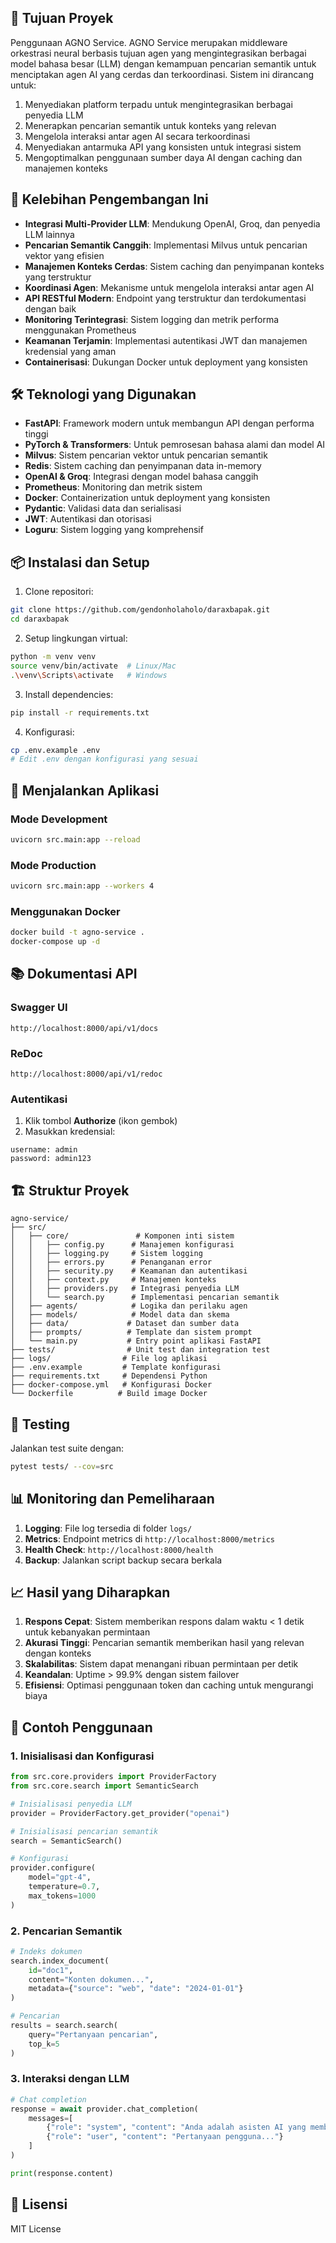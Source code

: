 ## 🧠 Tujuan Proyek

Penggunaan AGNO Service. AGNO Service merupakan middleware orkestrasi neural berbasis tujuan agen yang mengintegrasikan berbagai model bahasa besar (LLM) dengan kemampuan pencarian semantik untuk menciptakan agen AI yang cerdas dan terkoordinasi. Sistem ini dirancang untuk:
1. Menyediakan platform terpadu untuk mengintegrasikan berbagai penyedia LLM
2. Menerapkan pencarian semantik untuk konteks yang relevan
3. Mengelola interaksi antar agen AI secara terkoordinasi
4. Menyediakan antarmuka API yang konsisten untuk integrasi sistem
5. Mengoptimalkan penggunaan sumber daya AI dengan caching dan manajemen konteks

## 🚀 Kelebihan Pengembangan Ini

- **Integrasi Multi-Provider LLM**: Mendukung OpenAI, Groq, dan penyedia LLM lainnya
- **Pencarian Semantik Canggih**: Implementasi Milvus untuk pencarian vektor yang efisien
- **Manajemen Konteks Cerdas**: Sistem caching dan penyimpanan konteks yang terstruktur
- **Koordinasi Agen**: Mekanisme untuk mengelola interaksi antar agen AI
- **API RESTful Modern**: Endpoint yang terstruktur dan terdokumentasi dengan baik
- **Monitoring Terintegrasi**: Sistem logging dan metrik performa menggunakan Prometheus
- **Keamanan Terjamin**: Implementasi autentikasi JWT dan manajemen kredensial yang aman
- **Containerisasi**: Dukungan Docker untuk deployment yang konsisten

## 🛠 Teknologi yang Digunakan

- **FastAPI**: Framework modern untuk membangun API dengan performa tinggi
- **PyTorch & Transformers**: Untuk pemrosesan bahasa alami dan model AI
- **Milvus**: Sistem pencarian vektor untuk pencarian semantik
- **Redis**: Sistem caching dan penyimpanan data in-memory
- **OpenAI & Groq**: Integrasi dengan model bahasa canggih
- **Prometheus**: Monitoring dan metrik sistem
- **Docker**: Containerization untuk deployment yang konsisten
- **Pydantic**: Validasi data dan serialisasi
- **JWT**: Autentikasi dan otorisasi
- **Loguru**: Sistem logging yang komprehensif

## 📦 Instalasi dan Setup

1. Clone repositori:
```bash
git clone https://github.com/gendonholaholo/daraxbapak.git
cd daraxbapak
```

2. Setup lingkungan virtual:
```bash
python -m venv venv
source venv/bin/activate  # Linux/Mac
.\venv\Scripts\activate   # Windows
```

3. Install dependencies:
```bash
pip install -r requirements.txt
```

4. Konfigurasi:
```bash
cp .env.example .env
# Edit .env dengan konfigurasi yang sesuai
```

## 🚀 Menjalankan Aplikasi

### Mode Development
```bash
uvicorn src.main:app --reload
```

### Mode Production
```bash
uvicorn src.main:app --workers 4
```

### Menggunakan Docker
```bash
docker build -t agno-service .
docker-compose up -d
```

## 📚 Dokumentasi API

### Swagger UI
```
http://localhost:8000/api/v1/docs
```

### ReDoc
```
http://localhost:8000/api/v1/redoc
```

### Autentikasi
1. Klik tombol **Authorize** (ikon gembok)
2. Masukkan kredensial:
```
username: admin
password: admin123
```

## 🏗 Struktur Proyek

```
agno-service/
├── src/
│   ├── core/               # Komponen inti sistem
│   │   ├── config.py      # Manajemen konfigurasi
│   │   ├── logging.py     # Sistem logging
│   │   ├── errors.py      # Penanganan error
│   │   ├── security.py    # Keamanan dan autentikasi
│   │   ├── context.py     # Manajemen konteks
│   │   ├── providers.py   # Integrasi penyedia LLM
│   │   └── search.py      # Implementasi pencarian semantik
│   ├── agents/            # Logika dan perilaku agen
│   ├── models/            # Model data dan skema
│   ├── data/             # Dataset dan sumber data
│   ├── prompts/          # Template dan sistem prompt
│   └── main.py           # Entry point aplikasi FastAPI
├── tests/                # Unit test dan integration test
├── logs/                # File log aplikasi
├── .env.example         # Template konfigurasi
├── requirements.txt     # Dependensi Python
├── docker-compose.yml   # Konfigurasi Docker
└── Dockerfile          # Build image Docker
```

## 🧪 Testing

Jalankan test suite dengan:
```bash
pytest tests/ --cov=src
```

## 📊 Monitoring dan Pemeliharaan

1. **Logging**: File log tersedia di folder `logs/`
2. **Metrics**: Endpoint metrics di `http://localhost:8000/metrics`
3. **Health Check**: `http://localhost:8000/health`
4. **Backup**: Jalankan script backup secara berkala

## 📈 Hasil yang Diharapkan

1. **Respons Cepat**: Sistem memberikan respons dalam waktu < 1 detik untuk kebanyakan permintaan
2. **Akurasi Tinggi**: Pencarian semantik memberikan hasil yang relevan dengan konteks
3. **Skalabilitas**: Sistem dapat menangani ribuan permintaan per detik
4. **Keandalan**: Uptime > 99.9% dengan sistem failover
5. **Efisiensi**: Optimasi penggunaan token dan caching untuk mengurangi biaya

## 📝 Contoh Penggunaan

### 1. Inisialisasi dan Konfigurasi
```python
from src.core.providers import ProviderFactory
from src.core.search import SemanticSearch

# Inisialisasi penyedia LLM
provider = ProviderFactory.get_provider("openai")

# Inisialisasi pencarian semantik
search = SemanticSearch()

# Konfigurasi
provider.configure(
    model="gpt-4",
    temperature=0.7,
    max_tokens=1000
)
```

### 2. Pencarian Semantik
```python
# Indeks dokumen
search.index_document(
    id="doc1",
    content="Konten dokumen...",
    metadata={"source": "web", "date": "2024-01-01"}
)

# Pencarian
results = search.search(
    query="Pertanyaan pencarian",
    top_k=5
)
```

### 3. Interaksi dengan LLM
```python
# Chat completion
response = await provider.chat_completion(
    messages=[
        {"role": "system", "content": "Anda adalah asisten AI yang membantu..."},
        {"role": "user", "content": "Pertanyaan pengguna..."}
    ]
)

print(response.content)
```

## 📄 Lisensi

MIT License 
